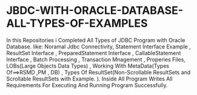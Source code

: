 # JBDC-WITH-ORACLE-DATABASE-ALL-TYPES-OF-EXAMPLES
In this Repositories i Completed All Types of JDBC Program with Oracle Database. like: Noramal Jdbc Connectivity, Statement Interface Example , ResultSet Interface , PreparedStatement Interface , CallableStatement Interface , Batch Processing , Transaction Mnagement , Properies Files, LOBs(Large Objects Data Types) , Working With MetaData(Types Of==>RSMD ,PM , DB) , Types Of ResultSet(Non-Scrollable ResultSets and Scrollable ResultSets with Example. ).
Inside All Program Writes All Requirements For Executing And Running Program Successfully.

